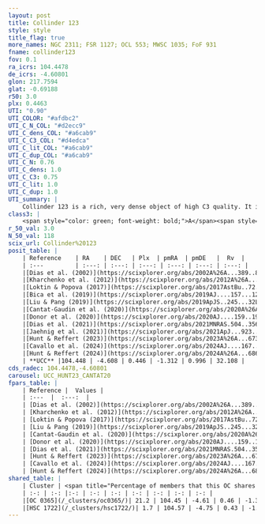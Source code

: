 ```yaml
---
layout: post
title: Collinder 123
style: style
title_flag: true
more_names: NGC 2311; FSR 1127; OCL 553; MWSC 1035; FoF 931
fname: collinder123
fov: 0.1
ra_icrs: 104.4478
de_icrs: -4.60801
glon: 217.7594
glat: -0.69188
r50: 3.0
plx: 0.4463
UTI: "0.90"
UTI_COLOR: "#afdbc2"
UTI_C_N_COL: "#d2ecc9"
UTI_C_dens_COL: "#a6cab9"
UTI_C_C3_COL: "#d4edca"
UTI_C_lit_COL: "#a6cab9"
UTI_C_dup_COL: "#a6cab9"
UTI_C_N: 0.76
UTI_C_dens: 1.0
UTI_C_C3: 0.75
UTI_C_lit: 1.0
UTI_C_dup: 1.0
UTI_summary: |
    Collinder 123 is a rich, very dense object of high C3 quality. It is very well-studied in the literature. This object shares a small percentage of members with 2 later reported entries.
class3: |
    <span style="color: green; font-weight: bold;">A</span><span style="color: #FFC300; font-weight: bold;">B</span>
r_50_val: 3.0
N_50_val: 118
scix_url: Collinder%20123
posit_table: |
    | Reference    | RA    | DEC   | Plx  | pmRA  | pmDE   |  Rv  |
    | :---         | :---: | :---: | :---: | :---: | :---: | :---: |
    |[Dias et al. (2002)](https://scixplorer.org/abs/2002A%26A...389..871D) | 104.446 | -4.612 | -- | -1.48 | 3.31 | -- |
    |[Kharchenko et al. (2012)](https://scixplorer.org/abs/2012A%26A...543A.156K) | 104.445 | -4.61 | -- | -0.85 | 2.89 | -- |
    |[Loktin & Popova (2017)](https://scixplorer.org/abs/2017AstBu..72..257L) | 104.445 | -4.611 | -- | 0.348 | 0.172 | -- |
    |[Bica et al. (2019)](https://scixplorer.org/abs/2019AJ....157...12B) | 104.445 | -4.602 | -- | -- | -- | -- |
    |[Liu & Pang (2019)](https://scixplorer.org/abs/2019ApJS..245...32L) | 104.487 | -4.655 | 0.464 | -1.391 | 0.862 | -- |
    |[Cantat-Gaudin et al. (2020)](https://scixplorer.org/abs/2020A%26A...640A...1C) | 104.455 | -4.616 | 0.462 | -1.343 | 0.93 | -- |
    |[Donor et al. (2020)](https://scixplorer.org/abs/2020AJ....159..199D) | 104.445 | -4.61 | -- | -1.46 | 0.8 | 100.5 |
    |[Dias et al. (2021)](https://scixplorer.org/abs/2021MNRAS.504..356D) | 104.464 | -4.619 | 0.468 | -1.348 | 0.938 | -- |
    |[Jaehnig et al. (2021)](https://scixplorer.org/abs/2021ApJ...923..129J) | 104.504 | -4.628 | 0.474 | -1.573 | 0.821 | -- |
    |[Hunt & Reffert (2023)](https://scixplorer.org/abs/2023A%26A...673A.114H) | 104.447 | -4.613 | 0.445 | -1.293 | 1.024 | 32.111 |
    |[Cavallo et al. (2024)](https://scixplorer.org/abs/2024AJ....167...12C) | 104.454 | -4.612 | 0.448 | -- | -- | -- |
    |[Hunt & Reffert (2024)](https://scixplorer.org/abs/2024A%26A...686A..42H) | 104.447 | -4.613 | 0.445 | -1.293 | 1.024 | 32.111 |
    | **UCC** |104.448 | -4.608 | 0.446 | -1.312 | 0.996 | 32.108 | 
cds_radec: 104.4478,-4.60801
carousel: UCC_HUNT23_CANTAT20
fpars_table: |
    | Reference |  Values |
    | :---  |  :---:  |
    | [Dias et al. (2002)](https://scixplorer.org/abs/2002A%26A...389..871D) | `E(B-V)=0.33, Dist=2290.0, Age=8.6` |
    | [Kharchenko et al. (2012)](https://scixplorer.org/abs/2012A%26A...543A.156K) | `e_bv=0.208, distance=2221, log_age=8.815` |
    | [Loktin & Popova (2017)](https://scixplorer.org/abs/2017AstBu..72..257L) | `E(B-V)=0.312, Dmod=12.47, logt=8.68` |
    | [Liu & Pang (2019)](https://scixplorer.org/abs/2019ApJS..245...32L) | `Age=0.008, Z=0.5` |
    | [Cantat-Gaudin et al. (2020)](https://scixplorer.org/abs/2020A%26A...640A...1C) | `AVNN=1, DMNN=11.51, AgeNN=7.65` |
    | [Donor et al. (2020)](https://scixplorer.org/abs/2020AJ....159..199D) | `Fe/H=-0.32` |
    | [Dias et al. (2021)](https://scixplorer.org/abs/2021MNRAS.504..356D) | `Av=1.092, Dist=1839, logage=7.777, [Fe/H]=-0.079` |
    | [Hunt & Reffert (2023)](https://scixplorer.org/abs/2023A%26A...673A.114H) | `AV50=0.845, diffAV50=0.889, MOD50=11.536, logAge50=7.985` |
    | [Cavallo et al. (2024)](https://scixplorer.org/abs/2024AJ....167...12C) | `AV50=0.85, dMod50=11.61, logAge50=8.0, [Fe/H]50=0.4` |
    | [Hunt & Reffert (2024)](https://scixplorer.org/abs/2024A%26A...686A..42H) | `MassJ=419.116` |
shared_table: |
    | Cluster | <span title="Percentage of members that this OC shares with the ones listed">%</span>   | RA   | DEC   | Plx   | pmRA  | pmDE  | Rv | UTI |
    | :-: | :-: |:-: | :-: | :-: | :-: | :-: | :-: | :-: |
    |[OC 0365](/_clusters/oc0365/)| 21.2 | 104.45 | -4.61 | 0.46 | -1.32 | 1.02 | 32.11 |0.0 |
    |[HSC 1722](/_clusters/hsc1722/)| 1.7 | 104.57 | -4.75 | 0.43 | -1.76 | 0.75 | -- |0.5 |
---
```

